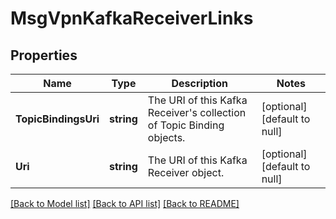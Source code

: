 # MsgVpnKafkaReceiverLinks

## Properties
Name | Type | Description | Notes
------------ | ------------- | ------------- | -------------
**TopicBindingsUri** | **string** | The URI of this Kafka Receiver&#x27;s collection of Topic Binding objects. | [optional] [default to null]
**Uri** | **string** | The URI of this Kafka Receiver object. | [optional] [default to null]

[[Back to Model list]](../README.md#documentation-for-models) [[Back to API list]](../README.md#documentation-for-api-endpoints) [[Back to README]](../README.md)

